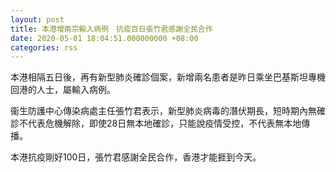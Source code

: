 ```yaml
---
layout: post
title: 本港增兩宗輸入病例　抗疫百日張竹君感謝全民合作
date: 2020-05-01 18:04:51.000000000 +08:00
categories: rss
---
```


本港相隔五日後，再有新型肺炎確診個案，新增兩名患者是昨日乘坐巴基斯坦專機回港的人士，屬輸入病例。

衞生防護中心傳染病處主任張竹君表示，新型肺炎病毒的潛伏期長，短時期內無確診不代表危機解除，即使28日無本地確診，只能說疫情受控，不代表無本地傳播。

本港抗疫剛好100日，張竹君感謝全民合作，香港才能捱到今天。
